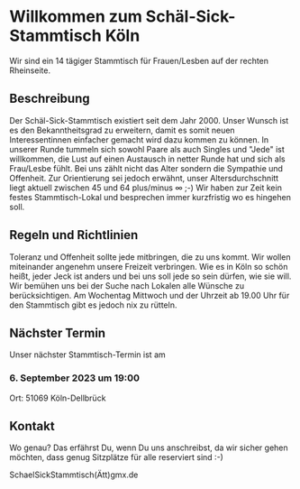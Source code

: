 # Willkommen zum Schäl-Sick-Stammtisch Köln

Wir sind ein 14 tägiger Stammtisch für Frauen/Lesben auf der rechten Rheinseite.

## Beschreibung

Der Schäl-Sick-Stammtisch existiert seit dem Jahr 2000.
Unser Wunsch ist es den Bekanntheitsgrad zu erweitern, damit es somit neuen Interessentinnen einfacher gemacht wird dazu kommen zu können.
In unserer Runde tummeln sich sowohl Paare als auch Singles und "Jede" ist willkommen, die Lust auf einen Austausch in netter Runde hat und sich als Frau/Lesbe fühlt.
Bei uns zählt nicht das Alter sondern die Sympathie und Offenheit.
Zur Orientierung sei jedoch erwähnt, unser Altersdurchschnitt liegt aktuell zwischen 45 und 64 plus/minus ∞ ;-)
Wir haben zur Zeit kein festes Stammtisch-Lokal und besprechen immer kurzfristig wo es hingehen soll.

## Regeln und Richtlinien

Toleranz und Offenheit sollte jede mitbringen, die zu uns kommt.
Wir wollen miteinander angenehm unsere Freizeit verbringen.
Wie es in Köln so schön heißt, jeder Jeck ist anders und bei uns soll jede so sein dürfen, wie sie will.
Wir bemühen uns bei der Suche nach Lokalen alle Wünsche zu berücksichtigen.
Am Wochentag Mittwoch und der Uhrzeit ab 19.00 Uhr für den Stammtisch gibt es jedoch nix zu rütteln.

## Nächster Termin

Unser nächster Stammtisch-Termin ist am

### 6. September 2023 um 19:00

Ort: 51069 Köln-Dellbrück

## Kontakt

Wo genau?
Das erfährst Du, wenn Du uns anschreibst, da wir sicher gehen möchten, dass genug Sitzplätze für alle reserviert sind :-)

SchaelSickStammtisch(Ätt)gmx.de
